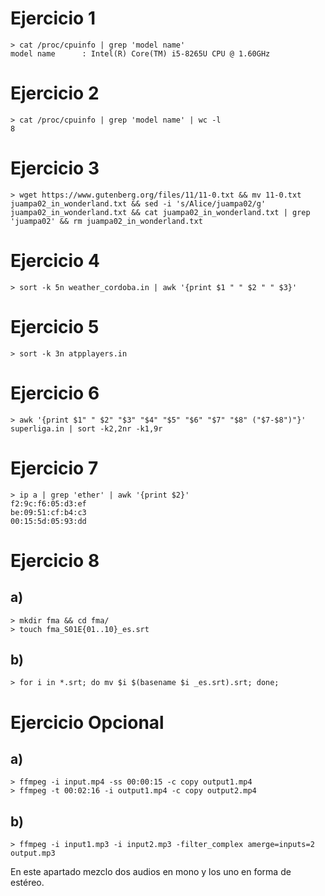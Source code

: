 # Ejercicio 1

```console
> cat /proc/cpuinfo | grep 'model name'
model name      : Intel(R) Core(TM) i5-8265U CPU @ 1.60GHz
```

# Ejercicio 2

```console
> cat /proc/cpuinfo | grep 'model name' | wc -l
8
```

# Ejercicio 3

```console
> wget https://www.gutenberg.org/files/11/11-0.txt && mv 11-0.txt juampa02_in_wonderland.txt && sed -i 's/Alice/juampa02/g' juampa02_in_wonderland.txt && cat juampa02_in_wonderland.txt | grep 'juampa02' && rm juampa02_in_wonderland.txt
```

# Ejercicio 4

```console
> sort -k 5n weather_cordoba.in | awk '{print $1 " " $2 " " $3}'
```

# Ejercicio 5

```console
> sort -k 3n atpplayers.in
```

# Ejercicio 6

```console
> awk '{print $1" " $2" "$3" "$4" "$5" "$6" "$7" "$8" ("$7-$8")"}' superliga.in | sort -k2,2nr -k1,9r
```

# Ejercicio 7

```console
> ip a | grep 'ether' | awk '{print $2}'
f2:9c:f6:05:d3:ef
be:09:51:cf:b4:c3
00:15:5d:05:93:dd
```

# Ejercicio 8

## a)

```console
> mkdir fma && cd fma/
> touch fma_S01E{01..10}_es.srt
```

## b)

```console
> for i in *.srt; do mv $i $(basename $i _es.srt).srt; done;
```

# Ejercicio Opcional

## a)

```console
> ffmpeg -i input.mp4 -ss 00:00:15 -c copy output1.mp4
> ffmpeg -t 00:02:16 -i output1.mp4 -c copy output2.mp4
```

## b)

```console
> ffmpeg -i input1.mp3 -i input2.mp3 -filter_complex amerge=inputs=2 output.mp3
```
En este apartado mezclo dos audios en mono y los uno en forma de estéreo.